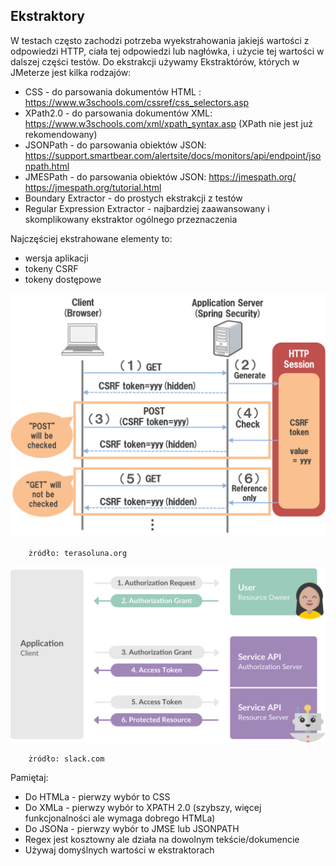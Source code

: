 ## Ekstraktory

W testach często zachodzi potrzeba wyekstrahowania jakiejś wartości z odpowiedzi HTTP, ciała tej odpowiedzi lub nagłówka, i użycie tej wartości w dalszej części testów.
Do ekstrakcji używamy Ekstraktórów, których w JMeterze jest kilka rodzajów:

- CSS - do parsowania dokumentów HTML : https://www.w3schools.com/cssref/css_selectors.asp
- XPath2.0 - do parsowania dokumentów XML: https://www.w3schools.com/xml/xpath_syntax.asp (XPath nie jest już rekomendowany)
- JSONPath - do parsowania obiektów JSON: https://support.smartbear.com/alertsite/docs/monitors/api/endpoint/jsonpath.html
- JMESPath - do parsowania obiektów JSON: https://jmespath.org/ https://jmespath.org/tutorial.html
- Boundary Extractor - do prostych ekstrakcji z testów 
- Regular Expression Extractor - najbardziej zaawansowany i skomplikowany ekstraktor ogólnego przeznaczenia

Najczęściej ekstrahowane elementy to:
 
 - wersja aplikacji
 - tokeny CSRF
 - tokeny dostępowe

![trio](img/csrf.png)

        żródło: terasoluna.org
        
![trio](img/slack_oauth.png)

        żródło: slack.com

 
Pamiętaj:

- Do HTMLa - pierwzy wybór to CSS
- Do XMLa - pierwzy wybór to  XPATH 2.0 (szybszy, więcej funkcjonalności ale wymaga dobrego HTMLa)
- Do JSONa - pierwzy wybór to  JMSE lub JSONPATH
- Regex jest kosztowny ale działa na dowolnym tekście/dokumencie
- Używaj domyślnych wartości w ekstraktorach